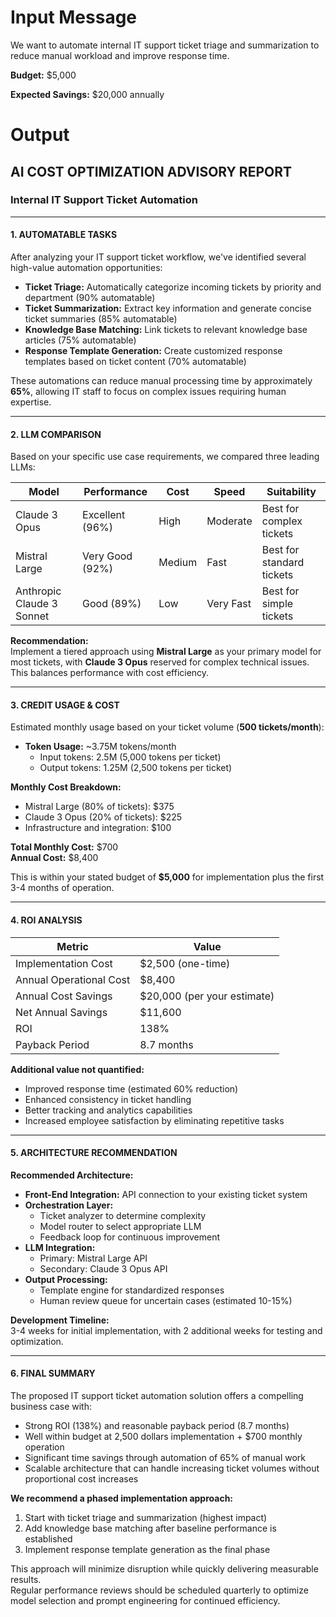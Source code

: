 # Input Message

We want to automate internal IT support ticket triage and summarization to reduce manual workload and improve response time.  

**Budget:** $5,000  

**Expected Savings:** $20,000 annually

# Output

## AI COST OPTIMIZATION ADVISORY REPORT  
### Internal IT Support Ticket Automation

---

#### 1. AUTOMATABLE TASKS

After analyzing your IT support ticket workflow, we've identified several high-value automation opportunities:

- **Ticket Triage:** Automatically categorize incoming tickets by priority and department (90% automatable)
- **Ticket Summarization:** Extract key information and generate concise ticket summaries (85% automatable)
- **Knowledge Base Matching:** Link tickets to relevant knowledge base articles (75% automatable)
- **Response Template Generation:** Create customized response templates based on ticket content (70% automatable)

These automations can reduce manual processing time by approximately **65%**, allowing IT staff to focus on complex issues requiring human expertise.

---

#### 2. LLM COMPARISON

Based on your specific use case requirements, we compared three leading LLMs:

| Model                      | Performance      | Cost  | Speed      | Suitability                |
|----------------------------|------------------|-------|------------|----------------------------|
| Claude 3 Opus              | Excellent (96%)  | High  | Moderate   | Best for complex tickets   |
| Mistral Large              | Very Good (92%)  | Medium| Fast       | Best for standard tickets  |
| Anthropic Claude 3 Sonnet  | Good (89%)       | Low   | Very Fast  | Best for simple tickets    |

**Recommendation:**  
Implement a tiered approach using **Mistral Large** as your primary model for most tickets, with **Claude 3 Opus** reserved for complex technical issues. This balances performance with cost efficiency.

---

#### 3. CREDIT USAGE & COST

Estimated monthly usage based on your ticket volume (**500 tickets/month**):

- **Token Usage:** ~3.75M tokens/month
    - Input tokens: 2.5M (5,000 tokens per ticket)
    - Output tokens: 1.25M (2,500 tokens per ticket)

**Monthly Cost Breakdown:**

- Mistral Large (80% of tickets): $375
- Claude 3 Opus (20% of tickets): $225
- Infrastructure and integration: $100

**Total Monthly Cost:** $700  
**Annual Cost:** $8,400

This is within your stated budget of **$5,000** for implementation plus the first 3-4 months of operation.

---

#### 4. ROI ANALYSIS

| Metric                   | Value                      |
|--------------------------|---------------------------|
| Implementation Cost      | $2,500 (one-time)         |
| Annual Operational Cost  | $8,400                    |
| Annual Cost Savings      | $20,000 (per your estimate)|
| Net Annual Savings       | $11,600                   |
| ROI                      | 138%                      |
| Payback Period           | 8.7 months                |

**Additional value not quantified:**

- Improved response time (estimated 60% reduction)
- Enhanced consistency in ticket handling
- Better tracking and analytics capabilities
- Increased employee satisfaction by eliminating repetitive tasks

---

#### 5. ARCHITECTURE RECOMMENDATION

**Recommended Architecture:**

- **Front-End Integration:** API connection to your existing ticket system
- **Orchestration Layer:**
    - Ticket analyzer to determine complexity
    - Model router to select appropriate LLM
    - Feedback loop for continuous improvement
- **LLM Integration:**
    - Primary: Mistral Large API
    - Secondary: Claude 3 Opus API
- **Output Processing:**
    - Template engine for standardized responses
    - Human review queue for uncertain cases (estimated 10-15%)

**Development Timeline:**  
3-4 weeks for initial implementation, with 2 additional weeks for testing and optimization.

---

#### 6. FINAL SUMMARY

The proposed IT support ticket automation solution offers a compelling business case with:

- Strong ROI (138%) and reasonable payback period (8.7 months)
- Well within budget at 2,500 dollars implementation + $700 monthly operation
- Significant time savings through automation of 65% of manual work
- Scalable architecture that can handle increasing ticket volumes without proportional cost increases

**We recommend a phased implementation approach:**

1. Start with ticket triage and summarization (highest impact)
2. Add knowledge base matching after baseline performance is established
3. Implement response template generation as the final phase

This approach will minimize disruption while quickly delivering measurable results.  
Regular performance reviews should be scheduled quarterly to optimize model selection and prompt engineering for continued efficiency.
